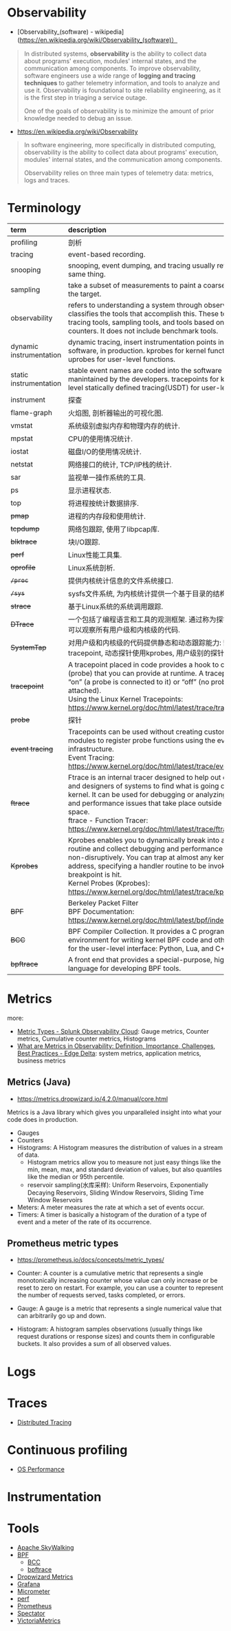 # Observability

- [Observability_(software) - wikipedia](https://en.wikipedia.org/wiki/Observability_(software)）
  
> In distributed systems, **observability** is the ability to collect data about programs' execution, modules' internal states, and the communication among components. To improve observability, software engineers use a wide range of **logging and tracing techniques** to gather telemetry information, and tools to analyze and use it. Observability is foundational to site reliability engineering, as it is the first step in triaging a service outage.
>
> One of the goals of observability is to minimize the amount of prior knowledge needed to debug an issue.

* https://en.wikipedia.org/wiki/Observability

> In software engineering, more specifically in distributed computing, observability is the ability to collect data about programs' execution, modules' internal states, and the communication among components.
>
> Observability relies on three main types of telemetry data: metrics, logs and traces.


# Terminology

| term                    | description                                                                                                                                                                                                                                                                                                                                        | source           |
| :---------------------- | :------------------------------------------------------------------------------------------------------------------------------------------------------------------------------------------------------------------------------------------------------------------------------------------------------------------------------------------------- | :--------------- |
| profiling               | 剖析                                                                                                                                                                                                                                                                                                                                                 |                  |
| tracing                 | event-based recording.                                                                                                                                                                                                                                                                                                                             |                  |
| snooping                | snooping, event dumping, and tracing usually refer to the same thing.                                                                                                                                                                                                                                                                              |                  |
| sampling                | take a subset of measurements to paint a coarse picture of the target.                                                                                                                                                                                                                                                                             |                  |
| observability           | refers to understanding a system through observation, and classifies the tools that accomplish this. These tools includes tracing tools, sampling tools, and tools based on fixed counters. It does not include benchmark tools.                                                                                                                   |                  |
| dynamic instrumentation | dynamic tracing, insert instrumentation points into live software, in production. kprobes for kernel functions, uprobes for user-level functions.                                                                                                                                                                                                  |                  |
| static instrumentation  | stable event names are coded into the software and manintained by the developers. tracepoints for kernel, user-level statically defined tracing(USDT) for user-level.                                                                                                                                                                              |                  |
| instrument              | 探查                                                                                                                                                                                                                                                                                                                                                 |                  |
| flame-graph             | 火焰图, 剖析器输出的可视化图.                                                                                                                                                                                                                                                                                                                                   | Brendan Gregg    |
| vmstat                  | 系统级别虚拟内存和物理内存的统计.                                                                                                                                                                                                                                                                                                                                  |                  |
| mpstat                  | CPU的使用情况统计.                                                                                                                                                                                                                                                                                                                                        |                  |
| iostat                  | 磁盘I/O的使用情况统计.                                                                                                                                                                                                                                                                                                                                      |                  |
| netstat                 | 网络接口的统计, TCP/IP栈的统计.                                                                                                                                                                                                                                                                                                                               |                  |
| sar                     | 监视单一操作系统的工具.                                                                                                                                                                                                                                                                                                                                       | AT&T UNIX        |
| ps                      | 显示进程状态.                                                                                                                                                                                                                                                                                                                                            |                  |
| top                     | 将进程按统计数据排序.                                                                                                                                                                                                                                                                                                                                        |                  |
| ~~pmap~~                | 进程的内存段和使用统计.                                                                                                                                                                                                                                                                                                                                       |                  |
| ~~tcpdump~~             | 网络包跟踪, 使用了libpcap库.                                                                                                                                                                                                                                                                                                                                | [[code.tcpdump]] |
| ~~blktrace~~            | 块I/O跟踪.                                                                                                                                                                                                                                                                                                                                            | Linux            |
| ~~perf~~                | Linux性能工具集.                                                                                                                                                                                                                                                                                                                                        | Linux            |
| ~~oprofile~~            | Linux系统剖析.                                                                                                                                                                                                                                                                                                                                         | Linux            |
| ~~`/proc`~~             | 提供内核统计信息的文件系统接口.                                                                                                                                                                                                                                                                                                                                   |                  |
| ~~`/sys`~~              | sysfs文件系统, 为内核统计提供一个基于目录的结构.                                                                                                                                                                                                                                                                                                                       | Linux            |
| ~~strace~~              | 基于Linux系统的系统调用跟踪.                                                                                                                                                                                                                                                                                                                                  | Linux            |
| ~~DTrace~~              | 一个包括了编程语言和工具的观测框架. 通过称为探针的指令点, 可以观察所有用户级和内核级的代码.                                                                                                                                                                                                                                                                                                   |                  |
| ~~SystemTap~~           | 对用户级和内核级的代码提供静态和动态跟踪能力: 静态探针使用tracepoint, 动态探针使用kprobes, 用户级别的探针使用uprobes.                                                                                                                                                                                                                                                                         | Linux            |
| ~~tracepoint~~          | A tracepoint placed in code provides a hook to call a function (probe) that you can provide at runtime. A tracepoint can be “on” (a probe is connected to it) or “off” (no probe is attached).<br/>Using the Linux Kernel Tracepoints: https://www.kernel.org/doc/html/latest/trace/tracepoints.html                                               |                  |
| ~~probe~~               | 探针                                                                                                                                                                                                                                                                                                                                                 |                  |
| ~~event tracing~~       | Tracepoints can be used without creating custom kernel modules to register probe functions using the event tracing infrastructure.<br/>Event Tracing: https://www.kernel.org/doc/html/latest/trace/events.html                                                                                                                                     |                  |
| ~~ftrace~~              | Ftrace is an internal tracer designed to help out developers and designers of systems to find what is going on inside the kernel. It can be used for debugging or analyzing latencies and performance issues that take place outside of user-space.<br/>ftrace - Function Tracer: https://www.kernel.org/doc/html/latest/trace/ftrace.html         |                  |
| ~~Kprobes~~             | Kprobes enables you to dynamically break into any kernel routine and collect debugging and performance information non-disruptively. You can trap at almost any kernel code address, specifying a handler routine to be invoked when the breakpoint is hit.<br/>Kernel Probes (Kprobes): https://www.kernel.org/doc/html/latest/trace/kprobes.html |                  |
| ~~BPF~~                 | Berkeley Packet Filter<br/>BPF Documentation: https://www.kernel.org/doc/html/latest/bpf/index.html                                                                                                                                                                                                                                                |                  |
| ~~BCC~~                 | BPF Compiler Collection. It provides a C programming environment for writing kernel BPF code and other languages for the user-level interface: Python, Lua, and C++.                                                                                                                                                                               |                  |
| ~~bpftrace~~            | A front end that provides a special-purpose, high-level language for developing BPF tools.                                                                                                                                                                                                                                                         |                  |


# Metrics

more:
* [Metric Types - Splunk Observability Cloud](https://docs.splunk.com/observability/en/metrics-and-metadata/metric-types.html): Gauge metrics, Counter metrics, Cumulative counter metrics, Histograms
* [What are Metrics in Observability: Definition, Importance, Challenges, Best Practices - Edge Delta](https://edgedelta.com/company/blog/what-are-metrics-in-observability): system metrics, application metrics, business metrics
## Metrics (Java)
* https://metrics.dropwizard.io/4.2.0/manual/core.html

Metrics is a Java library which gives you unparalleled insight into what your code does in production.

* Gauges
* Counters
* Histograms: A Histogram measures the distribution of values in a stream of data.
  * Histogram metrics allow you to measure not just easy things like the min, mean, max, and standard deviation of values, but also quantiles like the median or 95th percentile.
  * reservoir sampling(水库采样): Uniform Reservoirs, Exponentially Decaying Reservoirs, Sliding Window Reservoirs, Sliding Time Window Reservoirs
* Meters: A meter measures the rate at which a set of events occur.
* Timers: A timer is basically a histogram of the duration of a type of event and a meter of the rate of its occurrence.
## Prometheus metric types
* https://prometheus.io/docs/concepts/metric_types/

* Counter: A counter is a cumulative metric that represents a single monotonically increasing counter whose value can only increase or be reset to zero on restart. For example, you can use a counter to represent the number of requests served, tasks completed, or errors.
* Gauge: A gauge is a metric that represents a single numerical value that can arbitrarily go up and down.
* Histogram: A histogram samples observations (usually things like request durations or response sizes) and counts them in configurable buckets. It also provides a sum of all observed values.

# Logs

# Traces
* [Distributed Tracing](./Distributed%20Tracing.md)

# Continuous profiling
* [OS Performance](./OS%20Performance.md)

# Instrumentation

# Tools

* [Apache SkyWalking](./Apache%20SkyWalking.md)
* [BPF](./BPF/BPF.md)
  * [BCC](./BPF/BCC.md)
  * [bpftrace](./BPF/bpftrace.md)
* [Dropwizard Metrics](./Dropwizard%20Metrics.md)
* [Grafana](./Grafana.md)
* [Micrometer](./Micrometer.md)
* [perf](./perf.md)
* [Prometheus](./Prometheus.md)
* [Spectator](./Spectator.md)
* [VictoriaMetrics](./VictoriaMetrics.md)

